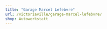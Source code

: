 ```yaml
---
title: "Garage Marcel Lefebvre"
url: /victoriaville/garage-marcel-lefebvre/
shop: Autowerkstatt
---
```

